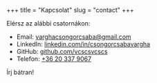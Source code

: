 +++
title = "Kapcsolat"
slug = "contact"
+++

Elérsz az alábbi csatornákon:

- Email: [varghacsongorcsaba@gmail.com](mailto:varghacsongorcsaba@gmail.com)
- LinkedIn: [linkedin.com/in/csongorcsabavargha](https://www.linkedin.com/in/varghacsongorcsaba/)
- GitHub: [github.com/vcscsvcscs](https://github.com/vcscsvcscs)
- Telefon: [+36 20 337 9067](tel:+36203379067)

Írj bátran! 
